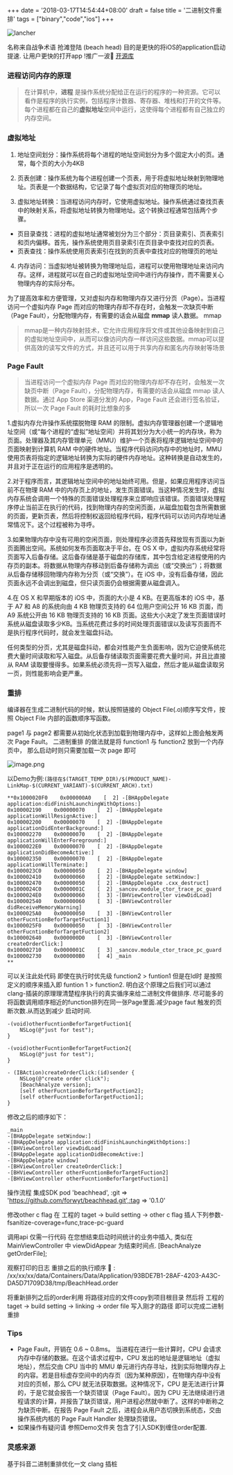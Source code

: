 +++
date = '2018-03-17T14:54:44+08:00'
draft = false
title = '二进制文件重排'
tags = ["binary","code","ios"]
+++
<!-- more -->

![lancher](/images/ww2.webp "start")

名称来自战争术语 抢滩登陆 (beach head)
目的是更快的将iOS的application启动提速. 让用户更快的打开app !推广一波🤣 [开源库](https://github.com/forwyt/beachhead)

### 进程访问内存的原理

> 在计算机中，**进程** 是操作系统分配给正在运行的程序的一种资源。它可以看作是程序的执行实例，包括程序计数器、寄存器、堆栈和打开的文件等。每个进程都在自己的**虚拟地址**空间中运行，这使得每个进程都有自己独立的内存空间。

### 虚拟地址
1. 地址空间划分：操作系统将每个进程的地址空间划分为多个固定大小的页。通常，每个页的大小为4KB
2. 页表创建：操作系统为每个进程创建一个页表，用于将虚拟地址映射到物理地址。页表是一个数据结构，它记录了每个虚拟页对应的物理页的地址。

3. 虚拟地址转换：当进程访问内存时，它使用虚拟地址。操作系统通过查找页表中的映射关系，将虚拟地址转换为物理地址。这个转换过程通常包括两个步骤。
- 页目录查找：进程的虚拟地址通常被划分为三个部分：页目录索引、页表索引和页内偏移。首先，操作系统使用页目录索引在页目录中查找对应的页表。
- 页表查找：操作系统使用页表索引在找到的页表中查找对应的物理页的地址
4. 内存访问：当虚拟地址被转换为物理地址后，进程可以使用物理地址来访问内存。这样，进程就可以在自己的虚拟地址空间中进行内存操作，而不需要关心物理内存的实际分布。 


为了提高效率和方便管理，又对虚拟内存和物理内存又进行分页（Page）。当进程访问一个虚拟内存 Page 而对应的物理内存却不存在时，会触发一次缺页中断（Page Fault），分配物理内存，有需要的话会从磁盘 **mmap** 读人数据。
mmap
> mmap是一种内存映射技术，它允许应用程序将文件或其他设备映射到自己的虚拟地址空间中，从而可以像访问内存一样访问这些数据。mmap可以提供高效的读写文件的方式，并且还可以用于共享内存和匿名内存映射等场景


### Page Fault



> 当进程访问一个虚拟内存 Page 而对应的物理内存却不存在时，会触发一次缺页中断（Page Fault），分配物理内存，有需要的话会从磁盘 mmap 读人数据。通过 App Store 渠道分发的 App，Page Fault 还会进行签名验证，所以一次 Page Fault 的耗时比想象的多


1.虚拟内存允许操作系统摆脱物理 RAM 的限制。虚拟内存管理器创建一个逻辑地址空间（或“每个进程的“虚拟”地址空间）并将其划分为大小统一的内存块，称为页面。处理器及其内存管理单元（MMU）维护一个页表将程序逻辑地址空间中的页面映射到计算机 RAM 中的硬件地址。当程序代码访问内存中的地址时，MMU 使用页表将指定的逻辑地址转换为实际的硬件内存地址。这种转换是自动发生的，并且对于正在运行的应用程序是透明的。

2.对于程序而言，其逻辑地址空间中的地址始终可用。但是，如果应用程序访问当前不在物理 RAM 中的内存页上的地址，发生页面错误。当这种情况发生时，虚拟内存系统会调用一个特殊的页面错误处理程序来立即响应该错误。页面错误处理程序停止当前正在执行的代码，找到物理内存的空闲页面，从磁盘加载包含所需数据的页面，更新页表，然后将控制权返回给程序代码，程序代码可以访问内存地址通常情况下。这个过程被称为寻呼。

3.如果物理内存中没有可用的空闲页面，则处理程序必须首先释放现有页面以为新页面腾出空间。系统如何发布页面取决于平台。在 OS X 中，虚拟内存系统经常将页面写入后备存储。这后备存储是基于磁盘的存储库，其中包含给定进程使用的内存页的副本。将数据从物理内存移动到后备存储称为调出（或“交换出”）；将数据从后备存储移回物理内存称为分页（或“交换”）。在 iOS 中，没有后备存储，因此页面永远不会调出到磁盘，但只读页面仍会根据需要从磁盘调入。

4.在 OS X 和早期版本的 iOS 中，页面的大小是 4 KB。在更高版本的 iOS 中，基于 A7 和 A8 的系统向由 4 KB 物理页支持的 64 位用户空间公开 16 KB 页面，而 A9 系统公开由 16 KB 物理页支持的 16 KB 页面。这些大小决定了发生页面错误时系统从磁盘读取多少KB。当系统花费过多的时间处理页面错误以及读写页面而不是执行程序代码时，就会发生磁盘抖动。

任何类型的分页，尤其是磁盘抖动，都会对性能产生负面影响，因为它迫使系统花费大量时间读取和写入磁盘。从后备存储读取页面需要花费大量时间，并且比直接从 RAM 读取要慢得多。如果系统必须先将一页写入磁盘，然后才能从磁盘读取另一页，则性能影响会更严重。


### 重排
编译器在生成二进制代码的时候，默认按照链接的 Object File(.o)顺序写文件，按照 Object File 内部的函数顺序写函数。

page1 与 page2 都需要从初始化状态到加载到物理内存中，这样如上图会触发两次 Page Fault。 二进制重排 的做法就是将 function1 与 function2 放到一个内存页中， 那么启动时则只需要加载一次 page 即可

![image.png](/images/6cb8617b4f56968e9b8fe2576ded439f.image.webp)

以Demo为例:`(路径在$(TARGET_TEMP_DIR)/$(PRODUCT_NAME)-LinkMap-$(CURRENT_VARIANT)-$(CURRENT_ARCH).txt)`

```objc
**0x1000020F0    0x000000A0    [  2] -[BHAppDelegate application:didFinishLaunchingWithOptions:]
0x100002190    0x00000070    [  2] -[BHAppDelegate applicationWillResignActive:]
0x100002200    0x00000070    [  2] -[BHAppDelegate applicationDidEnterBackground:]
0x100002270    0x00000070    [  2] -[BHAppDelegate applicationWillEnterForeground:]
0x1000022E0    0x00000070    [  2] -[BHAppDelegate applicationDidBecomeActive:]
0x100002350    0x00000070    [  2] -[BHAppDelegate applicationWillTerminate:]
0x1000023C0    0x00000050    [  2] -[BHAppDelegate window]
0x100002410    0x00000060    [  2] -[BHAppDelegate setWindow:]
0x100002470    0x00000050    [  2] -[BHAppDelegate .cxx_destruct]
0x1000024C0    0x0000001C    [  2] _sancov.module_ctor_trace_pc_guard
0x1000024E0    0x00000060    [  3] -[BHViewController viewDidLoad]
0x100002540    0x00000060    [  3] -[BHViewController didReceiveMemoryWarning]
0x1000025A0    0x00000050    [  3] -[BHViewController otherFucntionBeforTargetFuction1]
0x1000025F0    0x00000050    [  3] -[BHViewController otherFucntionBeforTargetFuction2]
0x100002640    0x000000D0    [  3] -[BHViewController createOrderClick:]
0x100002710    0x0000001C    [  3] _sancov.module_ctor_trace_pc_guard
0x100002730    0x000000B0    [  4] _main
**
```
可以关注此处代码 即使在执行时优先级 function2 > funtion1 但是在ld时 是按照定义的顺序来插入即 funtion 1 > function2. 明白这个原理之后我们可以通过clang-插装的原理理清楚程序执行的真实循序来给二进制文件做排序. 尽可能多的将函数调用顺序相近的function排列在同一张Page里面.减少page faut 触发的页断次数.从而达到减少 启动时间.

```objc
-(void)otherFucntionBeforTargetFuction1{
    NSLog(@"just for test");
}

-(void)otherFucntionBeforTargetFuction2{
    NSLog(@"just for test");
}

- (IBAction)createOrderClick:(id)sender {
    NSLog(@"create order click");
    [BeachAnalyze version];
    [self otherFucntionBeforTargetFuction2];
    [self otherFucntionBeforTargetFuction1];
}

```
修改之后的顺序如下：

```objc
_main
-[BHAppDelegate setWindow:]
-[BHAppDelegate application:didFinishLaunchingWithOptions:]
-[BHViewController viewDidLoad]
-[BHAppDelegate applicationDidBecomeActive:]
-[BHAppDelegate window]
-[BHViewController createOrderClick:]
-[BHViewController otherFucntionBeforTargetFuction2]
-[BHViewController otherFucntionBeforTargetFuction1]

```
操作流程
集成SDK pod 'beachhead', :git => 'https://github.com/forwyt/beachhead.git',:tag => '0.1.0'

修改other c flag 在 工程的 taget -> build setting -> other c flag 插人下列参数-fsanitize-coverage=func,trace-pc-guard

调用api 仅需一行代码 在您想结束启动时间统计的业务中插入, 类似在MainViewController 中 viewDidAppear 为结束时间点.  [BeachAnalyze getOrderFile];

观察打印的日志  重排之后的执行顺序 🚀 : /xx/xx/xx/data/Containers/Data/Application/93BDE7B1-28AF-4203-A43C-DA5D71709D38/tmp/BeachHead.order

将重新排列之后的order利用 将路径对应的文件copy到项目根目录 然后将 工程的 taget -> build setting -> linking -> order file 写入刚才的路径 即可以完成二进制重排 

### Tips
- Page Fault，开销在 0.6 ~ 0.8ms。 当进程在进行一些计算时，CPU 会请求内存中存储的数据。在这个请求过程中，CPU 发出的地址是逻辑地址（虚拟地址），然后交由 CPU 当中的 MMU 单元进行内存寻址，找到实际物理内存上的内容。若是目标虚存空间中的内存页（因为某种原因），在物理内存中没有对应的页帧，那么 CPU 就无法获取数据。这种情况下，CPU 是无法进行计算的，于是它就会报告一个缺页错误（Page Fault）。因为 CPU 无法继续进行进程请求的计算，并报告了缺页错误，用户进程必然就中断了。这样的中断称之为缺页中断。在报告 Page Fault 之后，进程会从用户态切换到系统态，交由操作系统内核的 Page Fault Handler 处理缺页错误。
- 如果操作有疑问请 参照Demo文件夹 包含了引入SDK到缠住order配置.

### 灵感来源

基于抖音二进制重排优化一文
clang 插桩